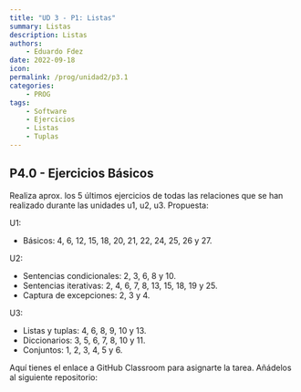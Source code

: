 ```yaml
---
title: "UD 3 - P1: Listas"
summary: Listas
description: Listas
authors:
    - Eduardo Fdez
date: 2022-09-18
icon: 
permalink: /prog/unidad2/p3.1
categories:
    - PROG
tags:
    - Software
    - Ejercicios
    - Listas
    - Tuplas
---
```

## P4.0 - Ejercicios Básicos

Realiza aprox. los 5 últimos ejercicios de todas las relaciones que se han realizado durante las unidades u1, u2, u3. Propuesta:

U1:   
* Básicos: 4, 6, 12, 15, 18, 20, 21, 22, 24, 25, 26 y 27.
  
U2:  
* Sentencias condicionales: 2, 3, 6, 8 y 10.  
* Sentencias iterativas: 2, 4, 6, 7, 8, 13, 15, 18, 19 y 25.  
* Captura de excepciones: 2, 3 y 4.
  
U3:  
* Listas y tuplas: 4, 6, 8, 9, 10 y 13.  
* Diccionarios: 3, 5, 6, 7, 8, 10 y 11.  
* Conjuntos: 1, 2, 3, 4, 5 y 6.  
  
 
Aquí tienes el enlace a GitHub Classroom para asignarte la tarea. Añádelos al siguiente repositorio: 